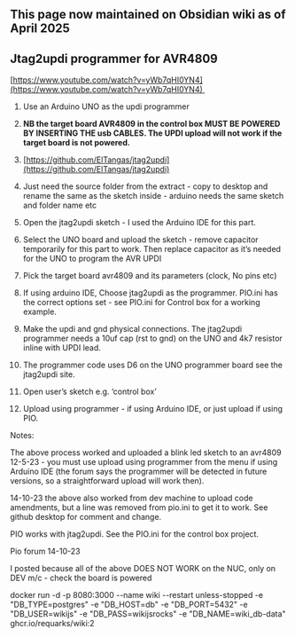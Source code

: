   

## This page now maintained on Obsidian wiki as of April 2025

## Jtag2updi programmer for AVR4809

  

[https://www.youtube.com/watch?v=yWb7qHI0YN4](https://www.youtube.com/watch?v=yWb7qHI0YN4) 

1. Use an Arduino UNO as the updi programmer
    
2. **NB the target board AVR4809 in the control box MUST BE POWERED BY INSERTING THE usb CABLES. The UPDI upload will not work if the target board is not powered.**
    
3. [https://github.com/ElTangas/jtag2updi](https://github.com/ElTangas/jtag2updi)
    
4. Just need the source folder from the extract - copy to desktop and rename the same as the sketch inside - arduino needs the same sketch and folder name etc
    
5. Open the jtag2updi sketch - I used the Arduino IDE for this part.
    
6. Select the UNO board and upload the sketch - remove capacitor temporarily for this part to work. Then replace capacitor as it’s needed for the UNO to program the AVR UPDI
    
7. Pick the target board avr4809 and its parameters (clock, No pins etc)
    
8. If using arduino IDE, Choose jtag2updi as the programmer. PIO.ini has the correct options set - see PIO.ini for Control box for a working example.
    
9. Make the updi and gnd physical connections. The jtag2updi programmer needs a 10uf cap (rst to gnd) on the UNO and 4k7 resistor inline with UPDI lead.
    
10. The programmer code uses D6 on the UNO programmer board see the jtag2updi site.
    
11. Open user’s sketch e.g. ‘control box’
    
12. Upload using programmer - if using Arduino IDE, or just upload if using PIO.
    

  

Notes:

The above process worked and uploaded a blink led sketch to an avr4809 12-5-23 - you must use upload using programmer from the menu if using Arduino IDE (the forum says the programmer will be detected in future versions, so a straightforward upload will work then).

14-10-23 the above also worked from dev machine to upload code amendments, but a line was removed from pio.ini to get it to work. See github desktop for comment and change.

  

PIO works with jtag2updi. See the PIO.ini for the control box project.

  

Pio forum 14-10-23

I posted because all of the above DOES NOT WORK on the NUC, only on DEV m/c - check the board is powered

  
  

docker run -d -p 8080:3000 --name wiki --restart unless-stopped -e "DB_TYPE=postgres" -e "DB_HOST=db" -e "DB_PORT=5432" -e "DB_USER=wikijs" -e "DB_PASS=wikijsrocks" -e "DB_NAME=wiki_db-data" ghcr.io/requarks/wiki:2